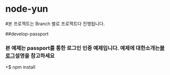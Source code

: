 # node-yun


#본 프로젝트는 Branch 별로 프로젝트다 진행됩니다.


##develop-passport

### 본 예제는 passport를 통한 로그인 인증 예제입니다. 예제에 대한소개는[블로그](https://brunch.co.kr/@cheese10yun/12)설명을 참고하세요

+$ npm install
